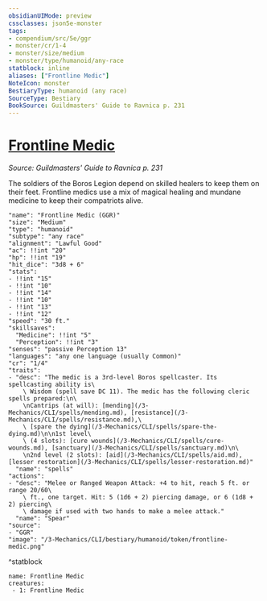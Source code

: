 ```yaml
---
obsidianUIMode: preview
cssclasses: json5e-monster
tags:
- compendium/src/5e/ggr
- monster/cr/1-4
- monster/size/medium
- monster/type/humanoid/any-race
statblock: inline
aliases: ["Frontline Medic"]
NoteIcon: monster
BestiaryType: humanoid (any race)
SourceType: Bestiary
BookSource: Guildmasters' Guide to Ravnica p. 231
---
```

# [Frontline Medic](3-Mechanics\CLI\bestiary\humanoid/frontline-medic-ggr.md)
*Source: Guildmasters' Guide to Ravnica p. 231*  

The soldiers of the Boros Legion depend on skilled healers to keep them on their feet. Frontline medics use a mix of magical healing and mundane medicine to keep their compatriots alive.

```statblock
"name": "Frontline Medic (GGR)"
"size": "Medium"
"type": "humanoid"
"subtype": "any race"
"alignment": "Lawful Good"
"ac": !!int "20"
"hp": !!int "19"
"hit_dice": "3d8 + 6"
"stats":
- !!int "15"
- !!int "10"
- !!int "14"
- !!int "10"
- !!int "13"
- !!int "12"
"speed": "30 ft."
"skillsaves":
  "Medicine": !!int "5"
  "Perception": !!int "3"
"senses": "passive Perception 13"
"languages": "any one language (usually Common)"
"cr": "1/4"
"traits":
- "desc": "The medic is a 3rd-level Boros spellcaster. Its spellcasting ability is\
    \ Wisdom (spell save DC 11). The medic has the following cleric spells prepared:\n\
    \nCantrips (at will): [mending](/3-Mechanics/CLI/spells/mending.md), [resistance](/3-Mechanics/CLI/spells/resistance.md),\
    \ [spare the dying](/3-Mechanics/CLI/spells/spare-the-dying.md)\n\n1st level\
    \ (4 slots): [cure wounds](/3-Mechanics/CLI/spells/cure-wounds.md), [sanctuary](/3-Mechanics/CLI/spells/sanctuary.md)\n\
    \n2nd level (2 slots): [aid](/3-Mechanics/CLI/spells/aid.md), [lesser restoration](/3-Mechanics/CLI/spells/lesser-restoration.md)"
  "name": "spells"
"actions":
- "desc": "Melee or Ranged Weapon Attack: +4 to hit, reach 5 ft. or range 20/60\
    \ ft., one target. Hit: 5 (1d6 + 2) piercing damage, or 6 (1d8 + 2) piercing\
    \ damage if used with two hands to make a melee attack."
  "name": "Spear"
"source":
- "GGR"
"image": "/3-Mechanics/CLI/bestiary/humanoid/token/frontline-medic.png"
```
^statblock

```encounter-table
name: Frontline Medic
creatures:
 - 1: Frontline Medic
```